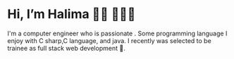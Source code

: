  <h1 id="hi-im-monica-">Hi, I’m Halima 👋🏾 👩🏾‍💻</h1>

I'm a computer engineer who is passionate . 
Some programming language I enjoy  with C sharp,C language, and java.
I recently was selected to be trainee as full stack web development  🌟. 

